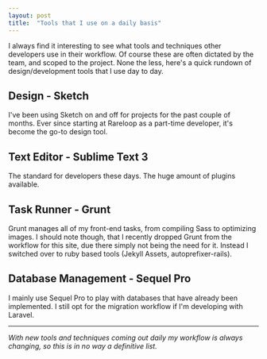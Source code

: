 ```yaml
---
layout: post
title:  "Tools that I use on a daily basis"
---
```

I always find it interesting to see what tools and techniques other developers use in their workflow. Of course these are often dictated by the team, and scoped to the project. None the less, here's a quick rundown of design/development tools that I use day to day.

## Design - Sketch

I've been using Sketch on and off for projects for the past couple of months. Ever since starting at Rareloop as a part-time developer, it's become the go-to design tool.

## Text Editor - Sublime Text 3
The standard for developers these days. The huge amount of plugins available.

## Task Runner - Grunt
Grunt manages all of my front-end tasks, from compiling Sass to optimizing images. I should note though, that I recently dropped Grunt from the workflow for this site, due there simply not being the need for it. Instead I switched over to ruby based tools (Jekyll Assets, autoprefixer-rails).

## Database Management - Sequel Pro
I mainly use Sequel Pro to play with databases that have already been implemented. I still opt for the migration workflow if I'm developing with Laravel.

***

*With new tools and techniques coming out daily my workflow is always changing, so this is in no way a definitive list.*
